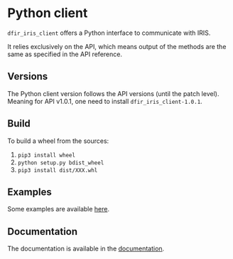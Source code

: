 # Python client

`dfir_iris_client` offers a Python interface to communicate with IRIS.

It relies exclusively on the API, which means output of the methods are the same as specified in the API reference.

## Versions
The Python client version follows the API versions (until the patch level). Meaning for API v1.0.1, one need to install `dfir_iris_client-1.0.1`.


## Build
To build a wheel from the sources:

1. `pip3 install wheel`
2. `python setup.py bdist_wheel`
3. `pip3 install dist/XXX.whl`


## Examples
Some examples are available [here](https://github.com/dfir-iris/iris-client/tree/master/examples).

## Documentation 
The documentation is available in the [documentation](https://dfir-iris.github.io/python_client/modules.html#).
